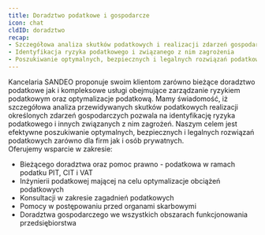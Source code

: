 ```yaml
---
title: Doradztwo podatkowe i gospodarcze
icon: chat
cldID: doradztwo
recap:
- Szczegółowa analiza skutków podatkowych i realizacji zdarzeń gospodarczych
- Identyfikacja ryzyka podatkowego i związanego z nim zagrożenia
- Poszukiwanie optymalnych, bezpiecznych i legalnych rozwiązań podatkowych dla firm i osób prywatnych.
---
```

Kancelaria SANDEO proponuje swoim klientom zarówno bieżące doradztwo podatkowe jak i
kompleksowe usługi obejmujące zarządzanie ryzykiem podatkowym oraz optymalizacje podatkową. Mamy świadomość, iż szczegółowa analiza przewidywanych skutków podatkowych realizacji określonych zdarzeń gospodarczych pozwala na identyfikację ryzyka podatkowego i innych związanych z nim zagrożeń. Naszym celem jest efektywne poszukiwanie optymalnych, bezpiecznych i legalnych rozwiązań podatkowych zarówno dla firm jak i osób prywatnych.  
Oferujemy wsparcie w zakresie:

- Bieżącego doradztwa oraz pomoc prawno - podatkowa w ramach podatku PIT, CIT i VAT
- Inżynierii podatkowej mającej na celu optymalizacje obciążeń podatkowych
- Konsultacji w zakresie zagadnień podatkowych
- Pomocy w postępowaniu przed organami skarbowymi
- Doradztwa gospodarczego we wszystkich obszarach funkcjonowania przedsiębiorstwa